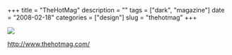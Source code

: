 +++
title = "TheHotMag"
description = ""
tags = ["dark", "magazine"]
date = "2008-02-18"
categories = ["design"]
slug = "thehotmag"
+++


 

  <div id="screens-thumbs" class="clearfix">
    <div class="txt-center" id="design-submission"><a href="http://www.thehotmag.com/"><img id='bluga-thumbnail-921' class='bluga-thumbnail large' src='http://media.konigi.com/bluga/
wt47f279dae8ff9_0.jpg'/></a></div>  
  </div>   
<p><a href="http://www.thehotmag.com/">http://www.thehotmag.com/</a></p>




